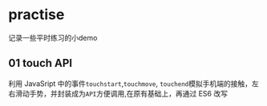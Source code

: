 # practise
记录一些平时练习的小demo

## 01 touch API
利用 JavaSript 中的事件`touchstart`,`touchmove`, `touchend`模拟手机端的接触，左右滑动手势，并封装成为`API`方便调用,在原有基础上，再通过 ES6 改写

